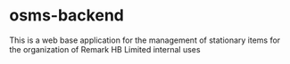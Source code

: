 # osms-backend
This is a web base application for the management of stationary items for the organization of Remark HB Limited internal uses
